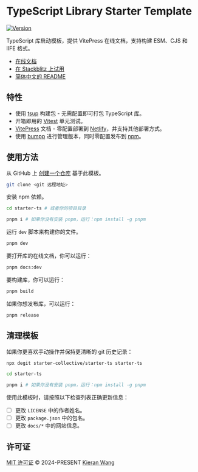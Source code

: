 # TypeScript Library Starter Template

[![Version](https://img.shields.io/github/v/release/starter-collective/starter-ts?style=flat&label=%20&color=%230d0d0d)](https://github.com/starter-collective/starter-ts/releases)

TypeScript 库启动模板，提供 VitePress 在线文档，支持构建 ESM、CJS 和 IIFE 格式。

- [在线文档](https://starter-ts.netlify.app/)
- [在 Stackblitz 上试用](https://stackblitz.com/github/starter-collective/starter-ts)
- [简体中文的 README](./README.zh-CN.md)

## 特性

- 使用 [tsup](https://tsup.egoist.dev/) 构建包 - 无需配置即可打包 TypeScript 库。
- 开箱即用的 [Vitest](https://github.com/vitest-dev/vitest) 单元测试。
- [VitePress](https://vitepress.dev/) 文档 - 零配置部署到 [Netlify](https://app.netlify.com/)，并支持其他部署方式。
- 使用 [bumpp](https://github.com/antfu-collective/bumpp) 进行管理版本，同时零配置发布到 [npm](https://www.npmjs.com)。

## 使用方法

从 GitHub 上 [创建一个仓库](https://github.com/starter-collective/starter-ts/generate) 基于此模板。

```bash
git clone <git 远程地址>
```

安装 npm 依赖。

```bash
cd starter-ts # 或者你的项目目录

pnpm i # 如果你没有安装 pnpm，运行：npm install -g pnpm
```

运行 `dev` 脚本来构建你的文件。

```bash
pnpm dev
```

要打开库的在线文档，你可以运行：

```bash
pnpm docs:dev
```

要构建库，你可以运行：

```bash
pnpm build
```

如果你想发布库，可以运行：

```bash
pnpm release
```

## 清理模板

如果你更喜欢手动操作并保持更清晰的 git 历史记录：

```bash
npx degit starter-collective/starter-ts starter-ts

cd starter-ts

pnpm i # 如果你没有安装 pnpm，运行：npm install -g pnpm
```

使用此模板时，请按照以下检查列表正确更新信息：

- [ ] 更改 `LICENSE` 中的作者姓名。
- [ ] 更改 `package.json` 中的包名。
- [ ] 更改 `docs/*` 中的网站信息。

## 许可证

[MIT 许可证](./LICENSE) © 2024-PRESENT [Kieran Wang](https://github.com/kieranwv/)
